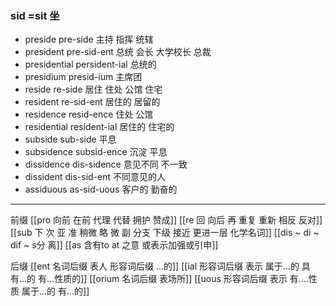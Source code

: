 ### sid =sit 坐

- preside pre-side 主持 指挥 统辖
- president pre-sid-ent 总统 会长 大学校长 总裁
- presidential persident-ial 总统的 
- presidium presid-ium 主席团
- reside re-side 居住 住处 公馆 住宅
- resident re-sid-ent 居住的 居留的
- residence resid-ence 住处 公馆
- residential resident-ial 居住的 住宅的
- subside sub-side 平息
- subsidence subsid-ence 沉淀 平息
- dissidence dis-sidence 意见不同 不一致
- dissident dis-sid-ent 不同意见的人
- assiduous as-sid-uous 客户的 勤奋的

---
前缀
[[pro 向前 在前 代理 代替  拥护 赞成]]
[[re  回 向后  再 重复 重新 相反 反对]]
[[sub   下  次 亚  准  稍微 略 微   副 分支 下级   接近 更进一层  化学名词]]
[[dis  ~ di ~ dif ~ s分 离]]
[[as  含有to  at 之意 或表示加强或引申]]

后缀
[[ent 名词后缀  表人 形容词后缀 ...的]]
[[ial 形容词后缀 表示 属于...的 具有...的 有...性质的]]
[[orium 名词后缀 表场所]]
[[uous 形容词后缀 表示 有....性质 属于...的 有...的]]
